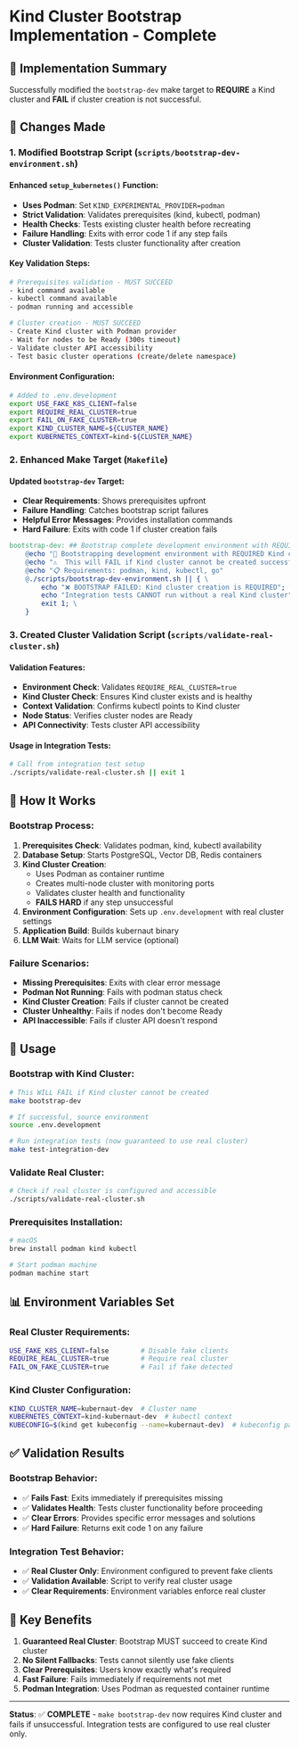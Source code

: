 # Kind Cluster Bootstrap Implementation - Complete

## 🎯 Implementation Summary

Successfully modified the `bootstrap-dev` make target to **REQUIRE** a Kind cluster and **FAIL** if cluster creation is not successful.

## 🔧 Changes Made

### 1. **Modified Bootstrap Script** (`scripts/bootstrap-dev-environment.sh`)

#### Enhanced `setup_kubernetes()` Function:
- **Uses Podman**: Set `KIND_EXPERIMENTAL_PROVIDER=podman`
- **Strict Validation**: Validates prerequisites (kind, kubectl, podman)
- **Health Checks**: Tests existing cluster health before recreating
- **Failure Handling**: Exits with error code 1 if any step fails
- **Cluster Validation**: Tests cluster functionality after creation

#### Key Validation Steps:
```bash
# Prerequisites validation - MUST SUCCEED
- kind command available
- kubectl command available
- podman running and accessible

# Cluster creation - MUST SUCCEED
- Create Kind cluster with Podman provider
- Wait for nodes to be Ready (300s timeout)
- Validate cluster API accessibility
- Test basic cluster operations (create/delete namespace)
```

#### Environment Configuration:
```bash
# Added to .env.development
export USE_FAKE_K8S_CLIENT=false
export REQUIRE_REAL_CLUSTER=true
export FAIL_ON_FAKE_CLUSTER=true
export KIND_CLUSTER_NAME=${CLUSTER_NAME}
export KUBERNETES_CONTEXT=kind-${CLUSTER_NAME}
```

### 2. **Enhanced Make Target** (`Makefile`)

#### Updated `bootstrap-dev` Target:
- **Clear Requirements**: Shows prerequisites upfront
- **Failure Handling**: Catches bootstrap script failures
- **Helpful Error Messages**: Provides installation commands
- **Hard Failure**: Exits with code 1 if cluster creation fails

```makefile
bootstrap-dev: ## Bootstrap complete development environment with REQUIRED Kind cluster
	@echo "🚀 Bootstrapping development environment with REQUIRED Kind cluster..."
	@echo "⚠️  This will FAIL if Kind cluster cannot be created successfully"
	@echo "📋 Requirements: podman, kind, kubectl, go"
	@./scripts/bootstrap-dev-environment.sh || { \
		echo "❌ BOOTSTRAP FAILED: Kind cluster creation is REQUIRED"; \
		echo "Integration tests CANNOT run without a real Kind cluster"; \
		exit 1; \
	}
```

### 3. **Created Cluster Validation Script** (`scripts/validate-real-cluster.sh`)

#### Validation Features:
- **Environment Check**: Validates `REQUIRE_REAL_CLUSTER=true`
- **Kind Cluster Check**: Ensures Kind cluster exists and is healthy
- **Context Validation**: Confirms kubectl points to Kind cluster
- **Node Status**: Verifies cluster nodes are Ready
- **API Connectivity**: Tests cluster API accessibility

#### Usage in Integration Tests:
```bash
# Call from integration test setup
./scripts/validate-real-cluster.sh || exit 1
```

## 🚀 How It Works

### Bootstrap Process:
1. **Prerequisites Check**: Validates podman, kind, kubectl availability
2. **Database Setup**: Starts PostgreSQL, Vector DB, Redis containers
3. **Kind Cluster Creation**:
   - Uses Podman as container runtime
   - Creates multi-node cluster with monitoring ports
   - Validates cluster health and functionality
   - **FAILS HARD** if any step unsuccessful
4. **Environment Configuration**: Sets up `.env.development` with real cluster settings
5. **Application Build**: Builds kubernaut binary
6. **LLM Wait**: Waits for LLM service (optional)

### Failure Scenarios:
- **Missing Prerequisites**: Exits with clear error message
- **Podman Not Running**: Fails with podman status check
- **Kind Cluster Creation**: Fails if cluster cannot be created
- **Cluster Unhealthy**: Fails if nodes don't become Ready
- **API Inaccessible**: Fails if cluster API doesn't respond

## 🧪 Usage

### Bootstrap with Kind Cluster:
```bash
# This WILL FAIL if Kind cluster cannot be created
make bootstrap-dev

# If successful, source environment
source .env.development

# Run integration tests (now guaranteed to use real cluster)
make test-integration-dev
```

### Validate Real Cluster:
```bash
# Check if real cluster is configured and accessible
./scripts/validate-real-cluster.sh
```

### Prerequisites Installation:
```bash
# macOS
brew install podman kind kubectl

# Start podman machine
podman machine start
```

## 📊 Environment Variables Set

### Real Cluster Requirements:
```bash
USE_FAKE_K8S_CLIENT=false        # Disable fake clients
REQUIRE_REAL_CLUSTER=true        # Require real cluster
FAIL_ON_FAKE_CLUSTER=true        # Fail if fake detected
```

### Kind Cluster Configuration:
```bash
KIND_CLUSTER_NAME=kubernaut-dev  # Cluster name
KUBERNETES_CONTEXT=kind-kubernaut-dev  # kubectl context
KUBECONFIG=$(kind get kubeconfig --name=kubernaut-dev)  # kubeconfig path
```

## ✅ Validation Results

### Bootstrap Behavior:
- ✅ **Fails Fast**: Exits immediately if prerequisites missing
- ✅ **Validates Health**: Tests cluster functionality before proceeding
- ✅ **Clear Errors**: Provides specific error messages and solutions
- ✅ **Hard Failure**: Returns exit code 1 on any failure

### Integration Test Behavior:
- ✅ **Real Cluster Only**: Environment configured to prevent fake clients
- ✅ **Validation Available**: Script to verify real cluster usage
- ✅ **Clear Requirements**: Environment variables enforce real cluster

## 🎯 Key Benefits

1. **Guaranteed Real Cluster**: Bootstrap MUST succeed to create Kind cluster
2. **No Silent Fallbacks**: Tests cannot silently use fake clients
3. **Clear Prerequisites**: Users know exactly what's required
4. **Fast Failure**: Fails immediately if requirements not met
5. **Podman Integration**: Uses Podman as requested container runtime

---

**Status**: ✅ **COMPLETE** - `make bootstrap-dev` now requires Kind cluster and fails if unsuccessful. Integration tests are configured to use real cluster only.
